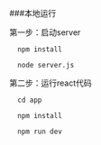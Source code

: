 ###本地运行

第一步：启动server
```
  npm install

  node server.js

```

第二步：运行react代码
```
  cd app

  npm install

  npm run dev

```
